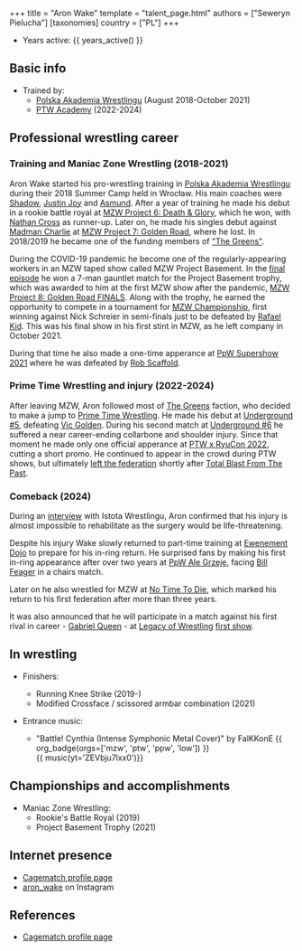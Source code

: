 +++
title = "Aron Wake"
template = "talent_page.html"
authors = ["Seweryn Pielucha"]
[taxonomies]
country = ["PL"]
+++

* Years active: {{ years_active() }}

## Basic info

* Trained by:
  - [Polska Akademia Wrestlingu](@/o/paw.md) (August 2018-October 2021)
  - [PTW Academy](@/o/ptw-academy.md) (2022-2024)

## Professional wrestling career

### Training and Maniac Zone Wrestling (2018-2021)

Aron Wake started his pro-wrestling training in [Polska Akademia Wrestlingu](@/o/paw.md) during their 2018 Summer Camp held in Wrocław.
His main coaches were [Shadow](@/w/shadow.md), [Justin Joy](@/w/justin-joy.md) and [Asmund](@/w/asmund.md).
After a year of training he made his debut in a rookie battle royal at [MZW Project 6: Death & Glory](@/e/mzw/2019-08-24-mzw-project-6-death-and-glory.md), which he won, with [Nathan Cross](@/w/gabriel-queen.md) as runner-up.
Later on, he made his singles debut against [Madman Charlie](@/w/madman-charlie.md) at [MZW Project 7: Golden Road](@/e/mzw/2020-01-18-mzw-project-7-golden-road.md), where he lost.
In 2018/2019 he became one of the funding members of ["The Greens"](@/a/the-greens.md).

During the COVID-19 pandemic he become one of the regularly-appearing workers in an MZW taped show called MZW Project Basement.
In the [final episode](@/e/mzw/2021-07-21-mzw-project-basement-6.md) he won a 7-man gauntlet match for the Project Basement trophy, which was awarded to him at the first MZW show after the pandemic, [MZW Project 8: Golden Road FINALS](@/e/mzw/2021-08-14-mzw-project-8-golden-road-finals.md).
Along with the trophy, he earned the opportunity to compete in a tournament for [MZW Championship](@/c/mzw-championship.md), first winning against Nick Schreier in semi-finals just to be defeated by [Rafael Kid](@/w/rafael-kid.md). This was his final show in his first stint in MZW, as he left company in October 2021.

During that time he also made a one-time apperance at [PpW Supershow 2021](@/e/ppw/2021-07-30-ppw-poznan-supershow.md) where he was defeated by [Rob Scaffold](@/w/rob-scaffold.md).

### Prime Time Wrestling and injury (2022-2024)

After leaving MZW, Aron followed most of [The Greens](@/a/the-greens.md) faction, who decided to make a jump to [Prime Time Wrestling](@/o/ptw.md).
He made his debut at [Underground #5](@/e/ptw/2022-05-29-ptw-underground-5.md), defeating [Vic Golden](@/w/vic-golden.md).
During his second match at [Underground #6](@/e/ptw/2022-06-26-ptw-underground-6.md) he suffered a near career-ending collarbone and shoulder injury.
Since that moment he made only one official apperance at [PTW x RyuCon 2022](@/e/ptw/2022-07-31-ptw-x-ryucon.md), cutting a short promo.
He continued to appear in the crowd during PTW shows, but ultimately [left the federation](@/a/ptw-exits.md) shortly after [Total Blast From The Past](@/e/ptw/2024-05-11-ptw-6.md).

### Comeback (2024)

During an [interview][wywiad-istota] with Istota Wrestlingu, Aron confirmed that his injury is almost impossible to rehabilitate as the surgery would be life-threatening.

Despite his injury Wake slowly returned to part-time training at [Ewenement Dojo](@/o/ewenement-dojo.md) to prepare for his in-ring return.
He surprised fans by making his first in-ring appearance after over two years at [PpW Ale Grzeje](@/e/ppw/2024-07-13-ppw-ale-grzeje.md), facing [Bill Feager](@/w/feager.md) in a chairs match.

Later on he also wrestled for MZW at [No Time To Die](@/e/mzw/2024-10-12-mzw-no-time-to-die.md), which marked his return to his first federation after more than three years.

It was also announced that he will participate in a match against his first rival in career - [Gabriel Queen](@/w/gabriel-queen.md) - at [Legacy of Wrestling](@/o/low.md) [first show](@/e/low/2024-12-01-low-1.md).

## In wrestling

* Finishers:
  - Running Knee Strike (2019-)
  - Modified Crossface / scissored armbar combination (2021)
 
* Entrance music:
  - "Battle! Cynthia (Intense Symphonic Metal Cover)" by FalKKonE
    {{ org_badge(orgs=['mzw', 'ptw', 'ppw', 'low']) }} <br>
    {{ music(yt='ZEVbju7lxx0')}}

## Championships and accomplishments

 * Maniac Zone Wrestling:
   - Rookie's Battle Royal (2019)
   - Project Basement Trophy (2021)

## Internet presence

* [Cagematch profile page](https://www.cagematch.net/?id=2&nr=24640)
* [aron_wake](https://www.instagram.com/aron_wake/) on Instagram

## References

* [Cagematch profile page](https://www.cagematch.net/?id=2&nr=24640)

[wywiad-istota]: https://www.youtube.com/watch?v=PfHPG9FUr7Y
